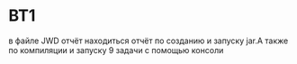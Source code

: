 # BT1
в файле JWD отчёт находиться отчёт по созданию и запуску jar.А также по компиляции и запуску 9 задачи с помощью консоли
